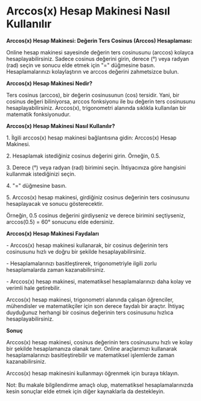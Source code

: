 Arccos(x) Hesap Makinesi Nasıl Kullanılır
=========================================

**Arccos(x) Hesap Makinesi: Değerin Ters Cosinus (Arccos) Hesaplaması:**

Online hesap makinesi sayesinde değerin ters cosinusunu (arccos) kolayca hesaplayabilirsiniz. Sadece cosinus değerini girin, derece (°) veya radyan (rad) seçin ve sonucu elde etmek için "=" düğmesine basın. Hesaplamalarınızı kolaylaştırın ve arccos değerini zahmetsizce bulun.

**Arccos(x) Hesap Makinesi Nedir?**

Ters cosinus (arccos), bir değerin cosinusunun (cos) tersidir. Yani, bir cosinus değeri biliniyorsa, arccos fonksiyonu ile bu değerin ters cosinusunu hesaplayabilirsiniz. Arccos(x), trigonometri alanında sıklıkla kullanılan bir matematik fonksiyonudur.

**Arccos(x) Hesap Makinesi Nasıl Kullanılır?**

1\. İlgili arccos(x) hesap makinesi bağlantısına gidin: Arccos(x) Hesap Makinesi.

2\. Hesaplamak istediğiniz cosinus değerini girin. Örneğin, 0.5.

3\. Derece (°) veya radyan (rad) birimini seçin. İhtiyacınıza göre hangisini kullanmak istediğinizi seçin.

4\. "=" düğmesine basın.

5\. Arccos(x) hesap makinesi, girdiğiniz cosinus değerinin ters cosinusunu hesaplayacak ve sonucu gösterecektir.

Örneğin, 0.5 cosinus değerini girdiyseniz ve derece birimini seçtiyseniz, arccos(0.5) = 60° sonucunu elde edersiniz.

**Arccos(x) Hesap Makinesi Faydaları**

\- Arccos(x) hesap makinesi kullanarak, bir cosinus değerinin ters cosinusunu hızlı ve doğru bir şekilde hesaplayabilirsiniz.

\- Hesaplamalarınızı basitleştirerek, trigonometriyle ilgili zorlu hesaplamalarda zaman kazanabilirsiniz.

\- Arccos(x) hesap makinesi, matematiksel hesaplamalarınızı daha kolay ve verimli hale getirebilir.

Arccos(x) hesap makinesi, trigonometri alanında çalışan öğrenciler, mühendisler ve matematikçiler için son derece faydalı bir araçtır. İhtiyaç duyduğunuz herhangi bir cosinus değerinin ters cosinusunu hızlıca hesaplayabilirsiniz.

**Sonuç**

Arccos(x) hesap makinesi, cosinus değerinin ters cosinusunu hızlı ve kolay bir şekilde hesaplamanıza olanak tanır. Online araçlarımızı kullanarak hesaplamalarınızı basitleştirebilir ve matematiksel işlemlerde zaman kazanabilirsiniz.

Arccos(x) hesap makinesini kullanmayı öğrenmek için buraya tıklayın.

Not: Bu makale bilgilendirme amaçlı olup, matematiksel hesaplamalarınızda kesin sonuçlar elde etmek için diğer kaynaklarla da destekleyin.